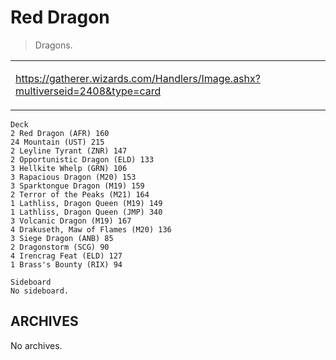 # Red Dragon

> Dragons.

<table>
<tr>
<td valign="top">

https://gatherer.wizards.com/Handlers/Image.ashx?multiverseid=2408&type=card

</td>
</tr>
<table>

```
Deck
2 Red Dragon (AFR) 160
24 Mountain (UST) 215
2 Leyline Tyrant (ZNR) 147
2 Opportunistic Dragon (ELD) 133
3 Hellkite Whelp (GRN) 106
3 Rapacious Dragon (M20) 153
3 Sparktongue Dragon (M19) 159
2 Terror of the Peaks (M21) 164
1 Lathliss, Dragon Queen (M19) 149
1 Lathliss, Dragon Queen (JMP) 340
3 Volcanic Dragon (M19) 167
4 Drakuseth, Maw of Flames (M20) 136
3 Siege Dragon (ANB) 85
2 Dragonstorm (SCG) 90
4 Irencrag Feat (ELD) 127
1 Brass's Bounty (RIX) 94

Sideboard
No sideboard.

```

## ARCHIVES
No archives.